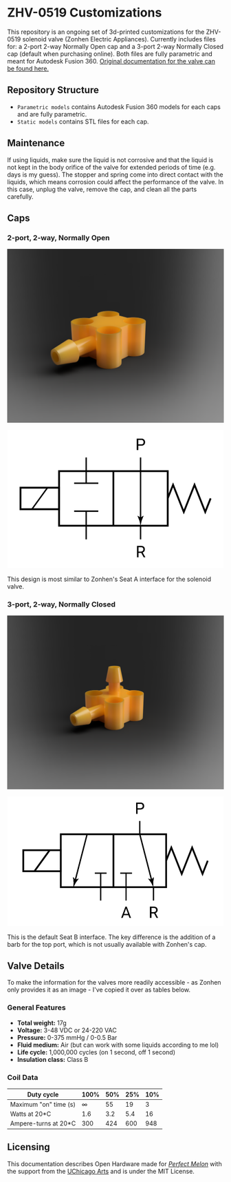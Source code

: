 # ZHV-0519 Customizations
This repository is an ongoing set of 3d-printed customizations for the ZHV-0519 solenoid valve (Zonhen Electric Appliances). Currently includes files for: a 2-port 2-way Normally Open cap and a 3-port 2-way Normally Closed cap (default when purchasing online). Both files are fully parametric and meant for Autodesk Fusion 360. [Original documentation for the valve can be found here.](http://www.zonhen.com/solenoid/ZHV-0519-en.html) 

## Repository Structure

* `Parametric models` contains Autodesk Fusion 360 models for each caps and are fully parametric.
* `Static models` contains STL files for each cap.

## Maintenance

If using liquids, make sure the liquid is not corrosive and that the liquid is not kept in the body orifice of the valve for extended periods of time (e.g. days is my guess). The stopper and spring come into direct contact with the liquids, which means corrosion could affect the performance of the valve. In this case, unplug the valve, remove the cap, and clean all the parts carefully.

## Caps

### 2-port, 2-way, Normally Open

![Render of the 3-port, 2-way, Normally Open cap.](https://github.com/jasxflowers/ZHV-0519-Customs/blob/master/Images/2P2W_NO_Cap.png)

![Illustration of the 2-port, 2-way, Normally Open cap.](https://github.com/jasxflowers/ZHV-0519-Customs/blob/master/Images/2P_2W_NO_Illustration.PNG)

This design is most similar to Zonhen's Seat A interface for the solenoid valve. 

### 3-port, 2-way, Normally Closed

![Render of the 3-port, 2-way, Normally Closed cap.](https://github.com/jasxflowers/ZHV-0519-Customs/blob/master/Images/3P2W_Cap.PNG)

![Illustration of the 3-port, 2-way, Normally Closed cap.](https://github.com/jasxflowers/ZHV-0519-Customs/blob/master/Images/3P_2W_NC_Illustration.PNG)

This is the default Seat B interface. The key difference is the addition of a barb for the top port, which is not usually available with Zonhen's cap.

## Valve Details

To make the information for the valves more readily accessible - as Zonhen only provides it as an image - I've copied it over as tables below.

### General Features

* **Total weight:** 17g
* **Voltage:** 3-48 VDC or 24-220 VAC
* **Pressure:** 0-375 mmHg / 0-0.5 Bar
* **Fluid medium:** Air (but can work with some liquids according to me lol)
* **Life cycle:** 1,000,000 cycles (on 1 second, off 1 second)
* **Insulation class:** Class B

### Coil Data

| Duty cycle            | 100% | 50%  | 25%  | 10%  |
| --------------------- | ---- | ---- | ---- | ---- |
| Maximum "on" time (s) | ∞    | 55   | 19   | 3    |
| Watts at 20*C         | 1.6  | 3.2  | 5.4  | 16   |
| Ampere-turns at 20*C  | 300  | 424  | 600  | 948  |



## Licensing

This documentation describes Open Hardware made for [_Perfect Melon_](https://jasbrooks.net/perfect-melon) with the support from the [UChicago Arts](https://arts.uchicago.edu) and is under the MIT License.
